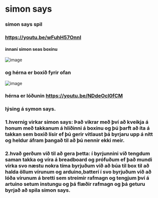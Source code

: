 # simon says
### simon says spil
### https://youtu.be/wFuhH57OnnI


#### innaní simon seas boxinu




![image](https://user-images.githubusercontent.com/55285659/192537129-b26c90b0-4c5c-47df-b137-06d169c9df7d.png)
### og hérna er boxið fyrir ofan
![image](https://user-images.githubusercontent.com/55285659/192554659-b0c9f524-f223-4565-91fd-c069af1ef74a.png)


### hérna er lóðunin https://youtu.be/NDdeOcI0fCM


### lýsing á symon says.


### 1.hvernig virkar simon says:   Það vikrar með því að kveikja á honum með takkanum á hliðinni á boxinu og þú þarft að íta á takkan sem boxið lísir ef þú gerir vitlaust þá byrjaru upp á nítt og heldur áfram þangað til að þú nennir ekki meir.

### 2.hvað gerðum við til að gera þetta: í byrjunnini við tengdum saman takka og víra á breadboard og prófuðum ef það mundi virka svo næstu nokra tíma byrjuðum við að búa til box til að halda öllum vírunum og arduino,batterí í svo byrjuðum við að lóða vírunum á bretti sem streimir rafmagn og tengjum því á artuino setum instungu og þá flæðir rafmagn og þá geturu byrjað að spila simon says.



